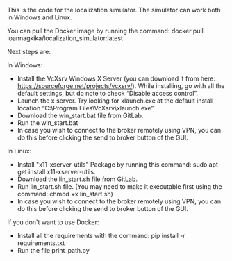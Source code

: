 This is the code for the localization simulator. The simulator can work both in Windows and Linux.

You can pull the Docker image by running the command:
docker pull ioannagkika/localization_simulator:latest

Next steps are: 

In Windows: 
- Install the VcXsrv Windows X Server (you can download it from here: https://sourceforge.net/projects/vcxsrv/). While installing, go with all the default settings, 
but do note to check “Disable access control”.
- Launch the x server. Try looking for xlaunch.exe at the default install location “C:\Program Files\VcXsrv\xlaunch.exe”
- Download the win_start.bat file from GitLab.
- Run the win_start.bat
- In case you wish to connect to the broker remotely using VPN, you can do this before clicking the send to broker button of the GUI.

In Linux:
- Install "x11-xserver-utils" Package by running this command: sudo apt-get install x11-xserver-utils.
- Download the lin_start.sh file from GitLab.
- Run lin_start.sh file. (You may need to make it executable first using the command: chmod +x lin_start.sh)
- In case you wish to connect to the broker remotely using VPN, you can do this before clicking the send to broker button of the GUI.

If you don't want to use Docker:

- Install all the requirements with the command: pip install -r requirements.txt
- Run the file print_path.py
